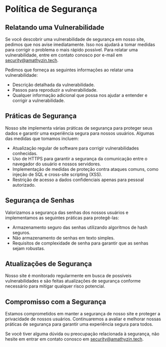 # Política de Segurança

## Relatando uma Vulnerabilidade

Se você descobrir uma vulnerabilidade de segurança em nosso site, pedimos que nos avise imediatamente. Isso nos ajudará a tomar medidas para corrigir o problema o mais rápido possível. Para relatar uma vulnerabilidade, entre em contato conosco por e-mail em [security@amathyzin.tech](mailto:security@amathyzin.tech). 

Pedimos que forneça as seguintes informações ao relatar uma vulnerabilidade:

- Descrição detalhada da vulnerabilidade.
- Passos para reproduzir a vulnerabilidade.
- Qualquer informação adicional que possa nos ajudar a entender e corrigir a vulnerabilidade.

## Práticas de Segurança

Nosso site implementa várias práticas de segurança para proteger seus dados e garantir uma experiência segura para nossos usuários. Algumas das medidas que tomamos incluem:

- Atualização regular de software para corrigir vulnerabilidades conhecidas.
- Uso de HTTPS para garantir a segurança da comunicação entre o navegador do usuário e nossos servidores.
- Implementação de medidas de proteção contra ataques comuns, como injeção de SQL e cross-site scripting (XSS).
- Restrição de acesso a dados confidenciais apenas para pessoal autorizado.

## Segurança de Senhas

Valorizamos a segurança das senhas dos nossos usuários e implementamos as seguintes práticas para protegê-las:

- Armazenamento seguro das senhas utilizando algoritmos de hash seguros.
- Não armazenamento de senhas em texto simples.
- Requisitos de complexidade de senha para garantir que as senhas sejam robustas.

## Atualizações de Segurança

Nosso site é monitorado regularmente em busca de possíveis vulnerabilidades e são feitas atualizações de segurança conforme necessário para mitigar qualquer risco potencial. 

## Compromisso com a Segurança

Estamos comprometidos em manter a segurança de nosso site e proteger a privacidade de nossos usuários. Continuaremos a avaliar e melhorar nossas práticas de segurança para garantir uma experiência segura para todos.

Se você tiver alguma dúvida ou preocupação relacionada à segurança, não hesite em entrar em contato conosco em [security@amathyzin.tech](mailto:security@amathyzin.tech).

